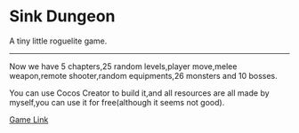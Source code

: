 # Sink Dungeon

A tiny little roguelite game.



------

Now we have 5 chapters,25 random levels,player move,melee weapon,remote shooter,random equipments,26 monsters and 10 bosses.

You can use Cocos Creator to build it,and all resources are all made by myself,you can use it for free(although it seems not good). 

[Game Link](https://banditcatstudio.com/web-mobile/index.html "Sink Dungeon")

